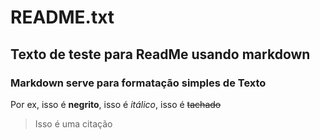 # README.txt

## Texto de teste para ReadMe usando markdown

### Markdown serve para formatação simples de Texto

Por ex, isso é **negrito**, isso é *itálico*, isso é ~~tachado~~

>Isso é uma citação
